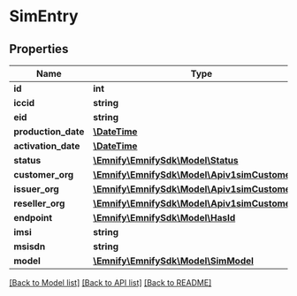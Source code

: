 # SimEntry

## Properties
Name | Type | Description | Notes
------------ | ------------- | ------------- | -------------
**id** | **int** |  | [optional] 
**iccid** | **string** |  | [optional] 
**eid** | **string** |  | [optional] 
**production_date** | [**\DateTime**](\DateTime.md) |  | [optional] 
**activation_date** | [**\DateTime**](\DateTime.md) |  | [optional] 
**status** | [**\Emnify\EmnifySdk\Model\Status**](Status.md) |  | [optional] 
**customer_org** | [**\Emnify\EmnifySdk\Model\Apiv1simCustomerOrg**](Apiv1simCustomerOrg.md) |  | [optional] 
**issuer_org** | [**\Emnify\EmnifySdk\Model\Apiv1simCustomerOrg**](Apiv1simCustomerOrg.md) |  | [optional] 
**reseller_org** | [**\Emnify\EmnifySdk\Model\Apiv1simCustomerOrg**](Apiv1simCustomerOrg.md) |  | [optional] 
**endpoint** | [**\Emnify\EmnifySdk\Model\HasId**](HasId.md) |  | [optional] 
**imsi** | **string** |  | [optional] 
**msisdn** | **string** |  | [optional] 
**model** | [**\Emnify\EmnifySdk\Model\SimModel**](SimModel.md) |  | [optional] 

[[Back to Model list]](../../README.md#documentation-for-models) [[Back to API list]](../../README.md#documentation-for-api-endpoints) [[Back to README]](../../README.md)

